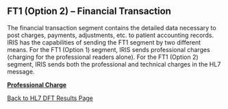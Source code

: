## FT1 (Option 2) – Financial Transaction

The financial transaction segment contains the detailed data necessary to post charges, payments, adjustments, etc. to patient accounting records. IRIS has the capabilities of sending the FT1 segment by two different means. For the FT1 (Option 1) segment, IRIS sends professional charges (charging for the professional readers alone). For the FT1 (Option 2) segment, IRIS sends both the professional and technical charges in the HL7 message.

[**Professional Charge**](/docs/integration/DFT_Results/FT1_Option2_Professional_Charge.md)

[Back to HL7 DFT Results Page](/docs/integration/DFT_Results/DFT_Results.md)